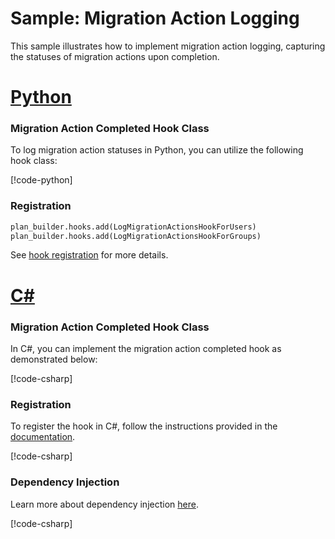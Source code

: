 # Sample: Migration Action Logging

This sample illustrates how to implement migration action logging, capturing the statuses of migration actions upon completion.

# [Python](#tab/Python)

### Migration Action Completed Hook Class

To log migration action statuses in Python, you can utilize the following hook class:

[!code-python[](../../../../examples/Python.ExampleApplication/hooks/migration_action_completed/log_migration_actions_hook.py)]

### Registration

[//]: <> (Adding this as code as regions are not supported in python snippets)

```Python
plan_builder.hooks.add(LogMigrationActionsHookForUsers)
plan_builder.hooks.add(LogMigrationActionsHookForGroups)
```

See [hook registration](~/samples/index.md?tabs=Python#hook-registration) for more details.

# [C#](#tab/CSharp)

### Migration Action Completed Hook Class

In C#, you can implement the migration action completed hook as demonstrated below:

[!code-csharp[](../../../../examples/Csharp.ExampleApplication/Hooks/MigrationActionCompleted/LogMigrationActionsHook.cs#class)]

### Registration

To register the hook in C#, follow the instructions provided in the [documentation](~/samples/index.md?tabs=CSharp#hook-registration).

[!code-csharp[](../../../../examples/Csharp.ExampleApplication/MyMigrationApplication.cs#LogMigrationActionsHook-Registration)]

### Dependency Injection

Learn more about dependency injection [here](~/articles/dependency_injection.md).

[!code-csharp[](../../../../examples/Csharp.ExampleApplication/Program.cs#LogMigrationActionsHook-DI)]
